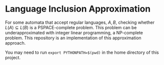 # Language Inclusion Approximation
For some automata that accept regular languages, $A,B$, checking whether $L(A) \subseteq L(B)$ is a PSPACE-complete problem. This problem can be underapproximated with integer linear programming, a NP-complete problem. This repository is an implementation of this approximation approach.

You may need to run `export PYTHONPATH=$(pwd)` in the home directory of this project.
